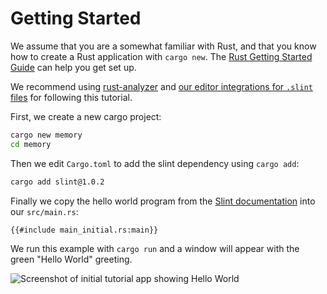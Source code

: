 # Getting Started

We assume that you are a somewhat familiar with Rust, and that you know how to create a Rust application with
`cargo new`. The [Rust Getting Started Guide](https://www.rust-lang.org/learn/get-started) can help you get set up.

We recommend using [rust-analyzer](https://rust-analyzer.github.io) and [our editor integrations for `.slint` files](https://github.com/slint-ui/slint/tree/master/editors) for following this tutorial.

First, we create a new cargo project:

```sh
cargo new memory
cd memory
```

Then we edit `Cargo.toml` to add the slint dependency using `cargo add`:

```sh
cargo add slint@1.0.2
```

Finally we copy the hello world program from the [Slint documentation](https://slint-ui.com/docs/rust/slint/) into our `src/main.rs`:

```rust,noplayground
{{#include main_initial.rs:main}}
```

We run this example with `cargo run` and a window will appear with the green "Hello World" greeting.

![Screenshot of initial tutorial app showing Hello World](https://slint-ui.com/blog/memory-game-tutorial/getting-started.png "Hello World")
